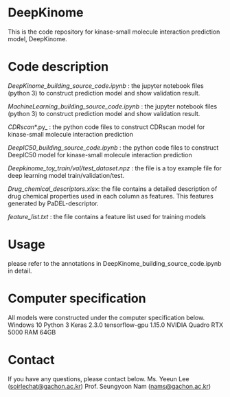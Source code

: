 # DeepKinome
This is the code repository for kinase-small molecule interaction prediction model, DeepKinome.

# Code description
_DeepKinome_building_source_code.ipynb_ : the jupyter notebook files (python 3) to construct prediction model and show validation result.

_MachineLearning_building_source_code.ipynb_ : the jupyter notebook files (python 3) to construct prediction model and show validation result.

_CDRscan_*.py_ : the python code files to construct CDRscan model for kinase-small molecule interaction prediction

_DeepIC50_building_source_code.ipynb_ : the python code files to construct DeepIC50 model for kinase-small molecule interaction prediction

_Deepkinome_toy_train/val/test_dataset.npz_ : the file is a toy example file for deep learning model train/validation/test.

_Drug_chemical_descriptors.xlsx_: the file contains a detailed description of drug chemical properties used in each column as features. This features generated by PaDEL-descriptor.

_feature_list.txt_ : the file contains a feature list used for training models


# Usage
please refer to the annotations in DeepKinome_building_source_code.ipynb in detail.

# Computer specification
All models were constructed under the computer specification below.
Windows 10
Python 3
Keras 2.3.0
tensorflow-gpu 1.15.0
NVIDIA Quadro RTX 5000
RAM 64GB

# Contact
If you have any questions, please contact below.
Ms. Yeeun Lee (soirlechat@gachon.ac.kr)
Prof. Seungyoon Nam (nams@gachon.ac.kr)
